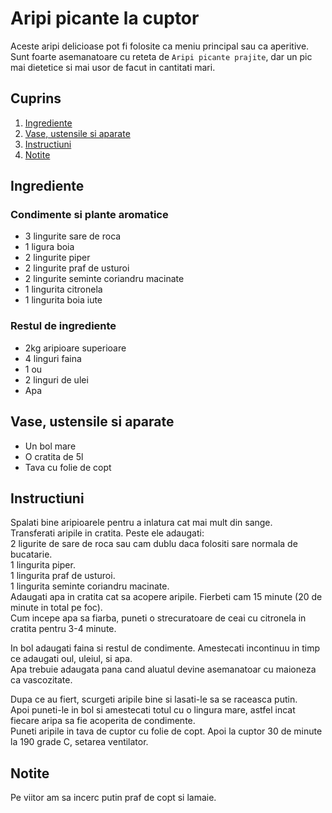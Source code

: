 # Aripi picante la cuptor

Aceste aripi delicioase pot fi folosite ca meniu principal sau ca aperitive.  
Sunt foarte asemanatoare cu reteta de `Aripi picante prajite`, dar un pic mai dietetice si mai usor de facut in cantitati mari.

## Cuprins

1. [Ingrediente](#ingrediente)
2. [Vase, ustensile si aparate](#vase-ustensile-aparate)
3. [Instructiuni](#instructiuni)
4. [Notite](#notite)

<a id="ingrediente"></a>

## Ingrediente

### Condimente si plante aromatice

- 3 lingurite sare de roca
- 1 ligura boia
- 2 lingurite piper
- 2 lingurite praf de usturoi
- 2 lingurite seminte coriandru macinate
- 1 lingurita citronela
- 1 lingurita boia iute

### Restul de ingrediente

- 2kg aripioare superioare
- 4 linguri faina
- 1 ou
- 2 linguri de ulei
- Apa

<a id="vase-ustensile-aparate"></a>

## Vase, ustensile si aparate

- Un bol mare
- O cratita de 5l
- Tava cu folie de copt

<a id="instructiuni"></a>

## Instructiuni

Spalati bine aripioarele pentru a inlatura cat mai mult din sange.  
Transferati aripile in cratita. Peste ele adaugati:  
2 ligurite de sare de roca sau cam dublu daca folositi sare normala de bucatarie.  
1 lingurita piper.  
1 lingurita praf de usturoi.  
1 lingurita seminte coriandru macinate.  
Adaugati apa in cratita cat sa acopere aripile.
Fierbeti cam 15 minute (20 de minute in total pe foc).  
Cum incepe apa sa fiarba, puneti o strecuratoare de ceai cu citronela in cratita pentru 3-4 minute.

In bol adaugati faina si restul de condimente.
Amestecati incontinuu in timp ce adaugati oul, uleiul, si apa.  
Apa trebuie adaugata pana cand aluatul devine asemanatoar cu maioneza ca vascozitate.

Dupa ce au fiert, scurgeti aripile bine si lasati-le sa se raceasca putin.  
Apoi puneti-le in bol si amestecati totul cu o lingura mare, astfel incat fiecare aripa sa fie acoperita de condimente.  
Puneti aripile in tava de cuptor cu folie de copt. Apoi la cuptor 30 de minute la 190 grade C, setarea ventilator.

<a id="notite"></a>

## Notite

Pe viitor am sa incerc putin praf de copt si lamaie.
